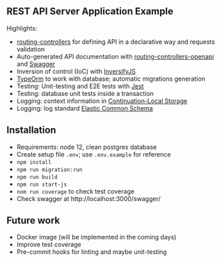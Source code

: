 ## REST API Server Application Example

Highlights:
- [routing-controllers](https://github.com/typestack/routing-controllers) for defining API in a declarative way and requests validation 
- Auto-generated API documentation with 
[routing-controllers-openapi](https://github.com/epiphone/routing-controllers-openapi) and [Swagger](https://github.com/scottie1984/swagger-ui-express)
- Inversion of control (IoC) with [InversifyJS](https://github.com/inversify/InversifyJS) 
- [TypeOrm](https://github.com/typeorm/typeorm) to work with database; automatic migrations generation
- Testing: Unit-testing and E2E tests with [Jest](https://jestjs.io/) 
- Testing: database unit tests inside a transaction 
- Logging: context information in [Continuation-Local Storage](https://github.com/jeff-lewis/cls-hooked)
- Logging: log standard [Elastic Common Schema](https://www.elastic.co/guide/en/ecs/current/index.html)

## Installation
- Requirements: node 12, clean postgres database
- Create setup file `.env`; use `.env.example` for reference  
- `npm install`
- `npm run migration:run`
- `npm run build`
- `npm run start-js`
- `nom run coverage` to check test coverage
- Check swagger at http://localhost:3000/swagger/

## Future work
- Docker image (will be implemented in the coming days)
- Improve test coverage
- Pre-commit hooks for linting and maybe unit-testing